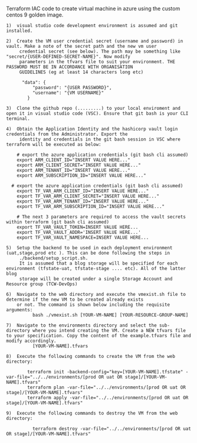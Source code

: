 Terraform IAC code to create virtual machine in azure using the custom centos 9 golden image.

    1)  visual studio code development environment is assumed and git installed. 

    2)  Create the VM user credential secret (username and password) in vault. Make a note of the secret path and the new vm user 
         credential secret (see below). The path may be something like "secret/{USER-DEFINED-SECRET-NAME}". Now modify 
         parameters in the tfvars file to suit your environment. THE PASSWORD MUST BE IN ACCORDANCE WITH ORGANISATION
         GUIDELINES (eg at least 14 characters long etc)

          "data": {
              "password": "{USER PASSWORD}",
              "username": "{VM USERNAME}"
            }

    3)  Clone the github repo (.........) to your local enviroment and open it in visual studio code (VSC). Ensure that git bash is your CLI terminal.

    4)  Obtain the Application Identity and the hashicorp vault login credentials from the Administrator. Export the 
         identity and credentials in the git bash session in VSC where terraform will be executed as below:

	    # export the azure application credentials (git bash cli assumed)
     	export ARM_CLIENT_ID="INSERT VALUE HERE..."
     	export ARM_CLIENT_SECRET="INSERT VALUE HERE..."
     	export ARM_TENANT_ID="INSERT VALUE HERE..."
     	export ARM_SUBSCRIPTION_ID="INSERT VALUE HERE..."

      # export the azure application credentials (git bash cli assumed)
     	export TF_VAR_ARM_CLIENT_ID="INSERT VALUE HERE..."
     	export TF_VAR_ARM_CLIENT_SECRET="INSERT VALUE HERE..."
     	export TF_VAR_ARM_TENANT_ID="INSERT VALUE HERE..."
     	export TF_VAR_ARM_SUBSCRIPTION_ID="INSERT VALUE HERE..."

     	# The next 3 parameters are required to access the vault secrets within terraform (git bash cli assumed)
     	export TF_VAR_VAULT_TOKEN=INSERT VALUE HERE...
     	export TF_VAR_VAULT_ADDR='INSERT VALUE HERE...'
    	export TF_VAR_VAULT_NAMESPACE=INSERT VALUE HERE...

    5)  Setup the backend to be used in each deployment environment (uat,stage,prod etc ). This can be done following the steps in   
         ./backend/setup_script.sh. 
         It is assumed that a blog storage will be specified for each environment (tfstate-uat, tfstate-stage .... etc). All of the latter blog 
         storage will be created under a single Storage Account and Resource group (TCW-DevOps)

    6)  Navigate to the web directory and execute the vmexist.sh file to determine if the new VM to be created already exists 
        or not. The command is shown below including the requisite arguments:
	          bash ./vmexist.sh [YOUR-VM-NAME] [YOUR-RESOURCE-GROUP-NAME]

    7)  Navigate to the environments directory and select the sub-directory where you intend creating the VM. Create a NEW tfvars file to your specification. Copy the content of the example.tfvars file and modify accordingly.
	          [YOUR-VM-NAME].tfvars

    8)  Execute the following commands to create the VM from the web directory:
	
            terraform init -backend-config="key=[YOUR-VM-NAME].tfstate" -var-file="../../environments/[prod OR uat OR stage]/[YOUR-VM-NAME].tfvars"
            terraform plan -var-file="../../environments/[prod OR uat OR stage]/[YOUR-VM-NAME].tfvars"
            terraform apply -var-file="../../environments/[prod OR uat OR stage]/[YOUR-VM-NAME].tfvars" 

    9)  Execute the following commands to destroy the VM from the web directory:

	          terraform destroy -var-file="../../environments/[prod OR uat OR stage]/[YOUR-VM-NAME].tfvars" 